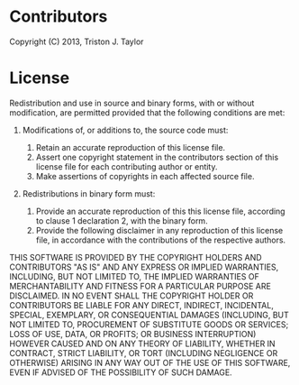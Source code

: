 Contributors
============

Copyright (C) 2013, Triston J. Taylor

License
=======

Redistribution and use in source and binary forms, with or without modification,
are permitted provided that the following conditions are met:

1. Modifications of, or additions to, the source code must:

   1. Retain an accurate reproduction of this license file.
   2. Assert one copyright statement in the contributors section of this license
      file for each contributing author or entity.
   3. Make assertions of copyrights in each affected source file.

2. Redistributions in binary form must:

   1. Provide an accurate reproduction of this this license file, according to 
      clause 1 declaration 2, with the binary form.
   2. Provide the following disclaimer in any reproduction of this license file,
      in accordance with the contributions of the respective authors.

THIS SOFTWARE IS PROVIDED BY THE COPYRIGHT HOLDERS AND CONTRIBUTORS "AS IS" AND
ANY EXPRESS OR IMPLIED WARRANTIES, INCLUDING, BUT NOT LIMITED TO, THE IMPLIED
WARRANTIES OF MERCHANTABILITY AND FITNESS FOR A PARTICULAR PURPOSE ARE
DISCLAIMED. IN NO EVENT SHALL THE COPYRIGHT HOLDER OR CONTRIBUTORS BE LIABLE
FOR ANY DIRECT, INDIRECT, INCIDENTAL, SPECIAL, EXEMPLARY, OR CONSEQUENTIAL
DAMAGES (INCLUDING, BUT NOT LIMITED TO, PROCUREMENT OF SUBSTITUTE GOODS OR
SERVICES; LOSS OF USE, DATA, OR PROFITS; OR BUSINESS INTERRUPTION) HOWEVER
CAUSED AND ON ANY THEORY OF LIABILITY, WHETHER IN CONTRACT, STRICT LIABILITY,
OR TORT (INCLUDING NEGLIGENCE OR OTHERWISE) ARISING IN ANY WAY OUT OF THE USE
OF THIS SOFTWARE, EVEN IF ADVISED OF THE POSSIBILITY OF SUCH DAMAGE.

